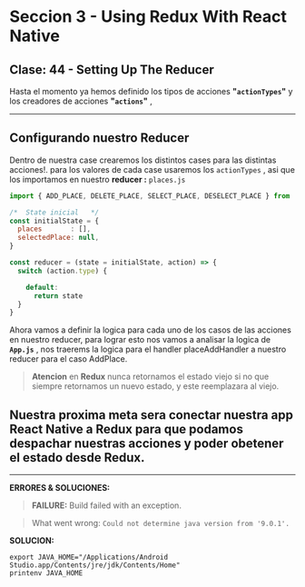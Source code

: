 # Seccion 3 - Using Redux With React Native
## **Clase: 44 - Setting Up The Reducer**

Hasta el momento ya hemos definido los tipos de acciones **"```actionTypes```"** y los creadores de acciones **"```actions```"** ,

---
## **Configurando nuestro Reducer**

Dentro de nuestra case crearemos los distintos cases para las distintas acciones!. para los valores de cada case usaremos los ```actionTypes``` , asi que los importamos en nuestro **reducer :** ```places.js```




```js
import { ADD_PLACE, DELETE_PLACE, SELECT_PLACE, DESELECT_PLACE } from '../actions/actionTypes'

/*  State inicial   */
const initialState = {
  places       : [],
  selectedPlace: null,
}

const reducer = (state = initialState, action) => {
  switch (action.type) {

    default:
      return state
  }
}

```

Ahora vamos a definir la logica para cada uno de los casos de las acciones en nuestro reducer, para lograr esto nos vamos a analisar la logica de **```App.js```** , nos traerems la logica para el handler placeAddHandler a nuestro reducer para el caso AddPlace.

> **Atencion** en **Redux** nunca retornamos el estado viejo si no que siempre retornamos un nuevo estado, y este reemplazara al viejo.

## Nuestra proxima meta sera **conectar nuestra app React Native a Redux** para que podamos despachar nuestras acciones y poder obetener el estado desde Redux.



---
**ERRORES & SOLUCIONES:**

> **FAILURE:** Build failed with an exception.

> What went wrong: ```Could not determine java version from '9.0.1'.```

**SOLUCION:**

  ```unix
  export JAVA_HOME="/Applications/Android Studio.app/Contents/jre/jdk/Contents/Home"
  printenv JAVA_HOME
  ```


[Usando el componente ScrollView]:(https://facebook.github.io/react-native/docs/using-a-scrollview.html)
[Documentacion Oficial del Componente ScrollView]:(https://facebook.github.io/react-native/docs/scrollview.html)
[Using List Views]:(https://facebook.github.io/react-native/docs/using-a-listview.html)
[Documentacion oficial del Componente FlatList]:(https://facebook.github.io/react-native/docs/flatlist.html)
[Documentacion oficial del Componente SectionList]:(https://facebook.github.io/react-native/docs/sectionlist.html)
[Recursos Estaticos : Imagenes]:(https://facebook.github.io/react-native/docs/images.html)
[Documentacion oficial del Componente Image]:(https://facebook.github.io/react-native/docs/image.html)
[Componente Modal]:(https://facebook.github.io/react-native/docs/modal.html)
[Redux]:(https://redux.js.org/)
